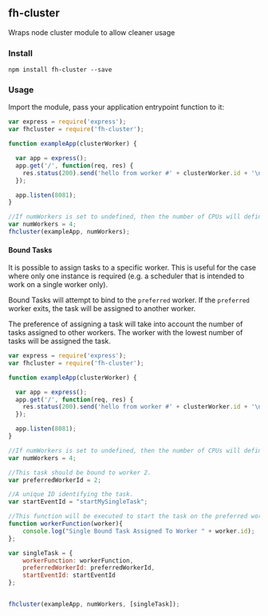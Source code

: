 ## fh-cluster

Wraps node cluster module to allow cleaner usage

### Install

```shell
npm install fh-cluster --save
```

### Usage

Import the module, pass your application entrypoint function to it:

```javascript
var express = require('express');
var fhcluster = require('fh-cluster');

function exampleApp(clusterWorker) {

  var app = express();
  app.get('/', function(req, res) {
    res.status(200).send('hello from worker #' + clusterWorker.id + '\n');
  });

  app.listen(8081);
}

//If numWorkers is set to undefined, then the number of CPUs will define the number of Workers.
var numWorkers = 4;
fhcluster(exampleApp, numWorkers);
```

#### Bound Tasks

It is possible to assign tasks to a specific worker. This is useful for the case where only one instance is required (e.g. a scheduler that is intended to work on a single worker only).

Bound Tasks will attempt to bind to the `preferred` worker. If the `preferred` worker exits, the task will be assigned to another worker.

The preference of assigning a task will take into account the number of tasks assigned to other workers. The worker with the lowest number of tasks will be assigned the task.


```javascript
var express = require('express');
var fhcluster = require('fh-cluster');

function exampleApp(clusterWorker) {

  var app = express();
  app.get('/', function(req, res) {
    res.status(200).send('hello from worker #' + clusterWorker.id + '\n');
  });

  app.listen(8081);
}

//If numWorkers is set to undefined, then the number of CPUs will define the number of Workers.
var numWorkers = 4;

//This task should be bound to worker 2.
var preferredWorkerId = 2;

//A unique ID identifying the task.
var startEventId = "startMySingleTask";

//This function will be executed to start the task on the preferred worker or another worker if the preferred worker is not available.
function workerFunction(worker){
    console.log("Single Bound Task Assigned To Worker " + worker.id);
};

var singleTask = {
    workerFunction: workerFunction,
    preferredWorkerId: preferredWorkerId,
    startEventId: startEventId
};


fhcluster(exampleApp, numWorkers, [singleTask]);
```
